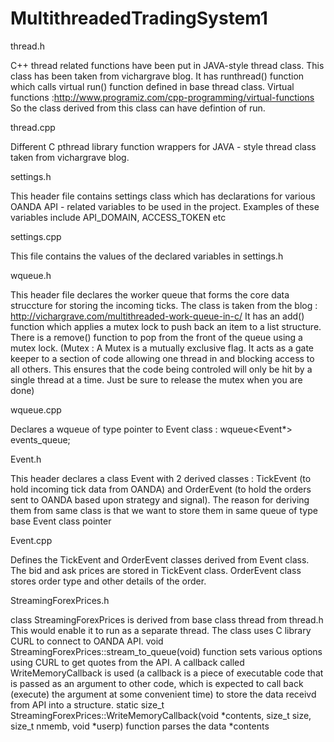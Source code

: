 # MultithreadedTradingSystem1

thread.h

C++ thread related functions have been put in JAVA-style thread class. This class has been taken from vichargrave blog. It has runthread() function which calls virtual run() function defined in base thread class. Virtual functions :http://www.programiz.com/cpp-programming/virtual-functions
So the class derived from this class can have defintion of run.

thread.cpp 

Different C pthread library function wrappers for JAVA - style thread class taken from vichargrave blog.

settings.h

This header file contains settings class which has declarations for various OANDA API - related variables to be used in the project. Examples of these variables include API_DOMAIN, ACCESS_TOKEN etc

settings.cpp

This file contains the values of the declared variables in settings.h

wqueue.h

This header file declares the worker queue that forms the core data struccture for storing the incoming ticks.
The class is taken from the blog :  http://vichargrave.com/multithreaded-work-queue-in-c/ 
It has an add() function which applies a mutex lock to push back an item to a list structure.
There is a remove() function to pop from the front of the queue using a mutex lock.
(Mutex : A Mutex is a mutually exclusive flag. It acts as a gate keeper to a section of code allowing one thread in and blocking access to all others. This ensures that the code being controled will only be hit by a single thread at a time. Just be sure to release the mutex when you are done)

wqueue.cpp

Declares a  wqueue of type pointer to Event class : wqueue<Event*> events_queue;

Event.h

This header declares a class Event with 2 derived classes : TickEvent (to hold incoming tick data from OANDA) and OrderEvent (to hold the orders sent to OANDA based upon strategy and signal). The reason for deriving them from same class is that we want to store them in same queue of type base Event class pointer

Event.cpp

Defines the TickEvent and OrderEvent classes derived from Event class. The bid and ask prices are stored in TickEvent class.
OrderEvent class stores order type and other details of the order.

StreamingForexPrices.h

class StreamingForexPrices is derived from base class thread from thread.h
This would enable it to run as a separate thread. The class uses C library CURL to connect to OANDA API. 
void StreamingForexPrices::stream_to_queue(void) function sets various options using CURL to get quotes from the API. A callback called WriteMemoryCallback is used (a callback is a piece of executable code that is passed as an argument to other code, which is expected to call back (execute) the argument at some convenient time) to store the data receivd from API into a structure.
static size_t StreamingForexPrices::WriteMemoryCallback(void *contents, size_t size, size_t nmemb, void *userp) function parses the data *contents









